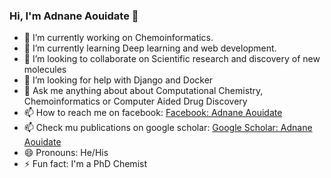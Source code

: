 ### Hi, I'm Adnane Aouidate 👋

- 🔭 I’m currently working on Chemoinformatics.
- 🌱 I’m currently learning Deep learning and web development.
- 👯 I’m looking to collaborate on Scientific research and discovery of new molecules
- 🤔 I’m looking for help with Django and Docker
- 💬 Ask me anything about about Computational Chemistry, Chemoinformatics or Computer Aided Drug Discovery
- 📫 How to reach me on facebook: [Facebook: Adnane Aouidate](https://www.facebook.com/profile.php?id=100008893412238)
- 📫 Check mu publications on google scholar: [Google Scholar: Adnane Aouidate](https://scholar.google.com/citations?user=Yngy4o4AAAAJ&hl=en)
- 😄 Pronouns: He/His
- ⚡ Fun fact: I'm a PhD Chemist

